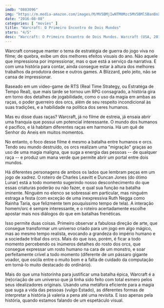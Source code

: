 ```yaml
---
imdb: "0803096"
img: "https://m.media-amazon.com/images/M/MV5BMjIwNTM0Mzc5MV5BMl5BanBnXkFtZTgwMDk5NDU1ODE@._V1_SX101_CR0,0,101,150_.jpg"
date: "2016-08-08"
categories: [ "movies" ]
title: "Warcraft: O Primeiro Encontro de Dois Mundos"
stars: "4/5"
desc: "Warcraft: O Primeiro Encontro de Dois Mundos. Warcraft (USA, 2016). Dirigido por Duncan Jones. Escrito por Charles Leavitt, Duncan Jones. Com Travis Fimmel, Paula Patton, Ben Foster, Dominic Cooper, Toby Kebbell, Ben Schnetzer, Robert Kazinsky, Clancy Brown, Daniel Wu."
---
```

Warcraft consegue manter o tema de estratégia de guerra do jogo viva no filme; de quebra, exibe um dos melhores efeitos visuais do ano. Não aquele que impressiona por impressionar, mas o que está a serviço da narrativa. E com uma história para contar, ainda consegue estar à altura dos melhores trabalhos da produtora desse e outros games. A Blizzard, pelo jeito, não se cansa de impressionar.

Baseado em um video-game de RTS (Real Time Strategy, ou Estratéga de Tempo Real), que mais tarde se tornou um RPG consagrado, a história gira em torno dos detalhes de jogabilidade, como o uso da magia em ambas as raças, o poder guerreiro dos orcs, além de seu respeito incondicional às suas tradições, e a habilidade na política dos seres humanos.

Mas eu disse duas raças? Warcraft, já no filme de estreia, já ensaia abrir uma franquia que possui um potencial interessante. O mundo dos humanos é pacífico, e lá habitam diferentes raças em harmonia. Há um quê de Senhor do Aneis em muitos momentos.

No entanto, o foco desse filme é mesmo a batalha entre humanos e orcs. Tendo seu mundo destruído, os orcs realizam uma "migração" graças ao uso de uma magia maligna, que suga a energia das pessoas -- de qualquer raça -- e produz um mana verde que permite abrir um portal entre dois mundos.

Há diferentes personagens de ambos os lados que lembram peças em um jogo de xadrez. O roteiro de Charles Leavitt e Duncan Jones (do ótimo Lunar) está a todo momento sugerindo nosso desconhecimento do que essas criaturas poderão ou não fazer, e qual sua função na batalha iminente. Ninguém no elenco se sobressai em particular, mas ninguém estraga a festa (com exceção de uma inexpressiva Ruth Negga como Rainha Taria, que felizmente tem pouquíssimo tempo de tela). A interação homem/orc é sempre interessante, e o roteiro acertadamente escolhe apostar mais nos diálogos do que em batalhas frenéticas.

Isso permite duas coisas. Primeiro observar a fabulosa direção de arte, que consegue transformar um universo criado para um jogo em algo mágico, mas ao mesmo tempo realista, evocando a grandeza do império humano e a sociedade tribal dos orcs. Mais do que isso, porém, é ficar a todo momento percebendo os inúmeros detalhes do rosto dos orcs, que consegue expressar um rosto humano na cara de um monstro, e soar perfeitamente crível a todo momento (diferente de um pássaro gigante voador, que oscila entre o muito bom e a falta de cuidado da computação em torná-lo muito destacado do ordinário).

Mais do que uma historinha para justificar uma batalha épica, Warcraft é a (re)criação de um universo que já tinha sido feito com total esmero pelos seus idealizadores originais. Usando uma metáfora eficiente para a magia que suga a vida das pessoas (vulgo Estado), as diferentes formas de interpretar a história já valeria a pena até uma revisita. E isso apenas pela história, quando estamos falando de um espetáculo visual.
